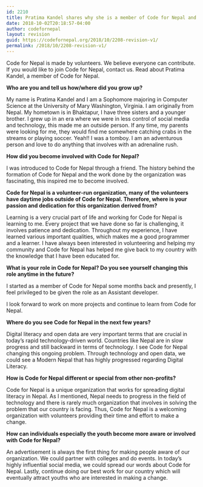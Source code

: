 ```yaml
---
id: 2210
title: Pratima Kandel shares why she is a member of Code for Nepal and contributes to Nepal
date: 2018-10-02T20:18:57-04:00
author: codefornepal
layout: revision
guid: https://codefornepal.org/2018/10/2208-revision-v1/
permalink: /2018/10/2208-revision-v1/
---
```

<span style="font-weight: 400;">Code for Nepal is made by volunteers. We believe everyone can contribute. If you would like to join Code for Nepal, contact us. Read about Pratima Kandel, a member of Code for Nepal.</span>

**Who are you and tell us how/where did you grow up?**

<span style="font-weight: 400;">My name is Pratima Kandel and I am a Sophomore majoring in Computer Science at the University of Mary Washington, Virginia. I am originally from Nepal. My hometown is in Bhaktapur, I have three sisters and a younger brother. I grew up in an era where we were in less control of social media and technology, this made me an outside person. If any time, my parents were looking for me, they would find me somewhere catching crabs in the streams or playing soccer. Yeah!! I was a tomboy. I am an adventurous person and love to do anything that involves with an adrenaline rush.  </span>

**How did you become involved with Code for Nepal?**

<span style="font-weight: 400;">I was introduced to Code for Nepal through a friend. The history behind the formation of Code for Nepal and the work done by the organization was fascinating, this inspired me to become involved. </span>

**Code for Nepal is a volunteer-run organization, many of the volunteers have daytime jobs outside of Code for Nepal. Therefore, where is your passion and dedication for this organization derived from?**

<span style="font-weight: 400;">Learning is a very crucial part of life and working for Code for Nepal is learning to me. Every project that we have done so far is challenging, it involves patience and dedication. Throughout my experience, I have learned various important qualities, which makes me a good programmer and a learner. I have always been interested in volunteering and helping my community and Code for Nepal has helped me give back to my country with the knowledge that I have been educated for. </span>

**What is your role in Code for Nepal? Do you see yourself changing this role anytime in the future?**

<span style="font-weight: 400;">I started as a member of Code for Nepal some months back and presently, I feel privileged to be given the role as an Assistant developer.</span>

<span style="font-weight: 400;">I look forward to work on more projects and continue to learn from Code for Nepal. </span>

**Where do you see Code for Nepal in the next few years?** 

<span style="font-weight: 400;">Digital literacy and open data are very important terms that are crucial in today’s rapid technology-driven world. Countries like Nepal are in slow progress and still backward in terms of technology. I see Code for Nepal changing this ongoing problem. Through technology and open data, we could see a Modern Nepal that has highly progressed regarding Digital Literacy. </span>

**How is Code for Nepal different or special from other non-profits?** 

<span style="font-weight: 400;">Code for Nepal is a unique organization that works for spreading digital literacy in Nepal. As I mentioned, Nepal needs to progress in the field of technology and there is rarely much organization that involves in solving the problem that our country is facing. Thus, Code for Nepal is a welcoming organization with volunteers providing their time and effort to make a change. </span>

**How can individuals especially the youth become more aware or involved with Code for Nepal?**

<span style="font-weight: 400;">An advertisement is always the first thing for making people aware of our organization. We could partner with colleges and do events. In today’s highly influential social media, we could spread our words about Code for Nepal. Lastly, continue doing our best work for our country which will eventually attract youths who are interested in making a change. </span>